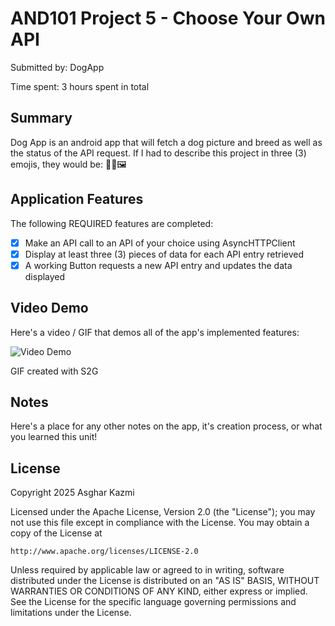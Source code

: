 <!-- (This is a comment) INSTRUCTIONS: Go through this page and fill out any **bolded** entries with their correct values.-->

# AND101 Project 5 - Choose Your Own API

Submitted by: DogApp

Time spent: 3 hours spent in total

## Summary

Dog App is an android app that will fetch a dog picture and breed as well as the status of the API request.
If I had to describe this project in three (3) emojis, they would be: 🐶📡🖼️

## Application Features

<!-- (This is a comment) Please be sure to change the [ ] to [x] for any features you completed.  If a feature is not checked [x], you might miss the points for that item! -->

The following REQUIRED features are completed:

- [X] Make an API call to an API of your choice using AsyncHTTPClient
- [X] Display at least three (3) pieces of data for each API entry retrieved
- [X] A working Button requests a new API entry and updates the data displayed

## Video Demo

Here's a video / GIF that demos all of the app's implemented features:

<img src='https://raw.githubusercontent.com/AsgharKazmi2005/and101p6/refs/heads/master/AND101P6.gif' title='Video Demo' width='' alt='Video Demo' />

GIF created with S2G

<!-- Recommended tools:
- [Kap](https://getkap.co/) for macOS
- [ScreenToGif](https://www.screentogif.com/) for Windows
- [peek](https://github.com/phw/peek) for Linux. -->

## Notes

Here's a place for any other notes on the app, it's creation process, or what you learned this unit!

## License

Copyright 2025 Asghar Kazmi

Licensed under the Apache License, Version 2.0 (the "License");
you may not use this file except in compliance with the License.
You may obtain a copy of the License at

    http://www.apache.org/licenses/LICENSE-2.0

Unless required by applicable law or agreed to in writing, software
distributed under the License is distributed on an "AS IS" BASIS,
WITHOUT WARRANTIES OR CONDITIONS OF ANY KIND, either express or implied.
See the License for the specific language governing permissions and
limitations under the License.

